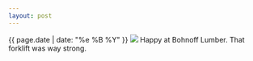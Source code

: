 ```yaml
---
layout: post
---
```


<p>
  <time>{{ page.date | date: "%e %B %Y" }}</time>
  <img src="https://s3.amazonaws.com/life.aaronjgreenberg.com/271.jpg">
  Happy at Bohnoff Lumber. That forklift was way strong.
</p>
